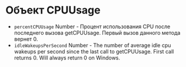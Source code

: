 # Объект CPUUsage

* `percentCPUUsage` Number - Процент использования CPU после последнего вызова getCPUUsage. Первый вызов данного метода вернет 0.
* `idleWakeupsPerSecond` Number - The number of average idle cpu wakeups per second since the last call to getCPUUsage. First call returns 0. Will always return 0 on Windows.